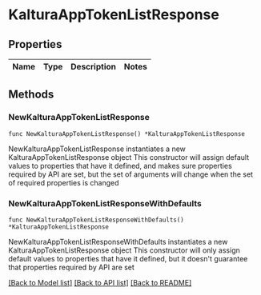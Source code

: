 # KalturaAppTokenListResponse

## Properties

Name | Type | Description | Notes
------------ | ------------- | ------------- | -------------

## Methods

### NewKalturaAppTokenListResponse

`func NewKalturaAppTokenListResponse() *KalturaAppTokenListResponse`

NewKalturaAppTokenListResponse instantiates a new KalturaAppTokenListResponse object
This constructor will assign default values to properties that have it defined,
and makes sure properties required by API are set, but the set of arguments
will change when the set of required properties is changed

### NewKalturaAppTokenListResponseWithDefaults

`func NewKalturaAppTokenListResponseWithDefaults() *KalturaAppTokenListResponse`

NewKalturaAppTokenListResponseWithDefaults instantiates a new KalturaAppTokenListResponse object
This constructor will only assign default values to properties that have it defined,
but it doesn't guarantee that properties required by API are set


[[Back to Model list]](../README.md#documentation-for-models) [[Back to API list]](../README.md#documentation-for-api-endpoints) [[Back to README]](../README.md)


